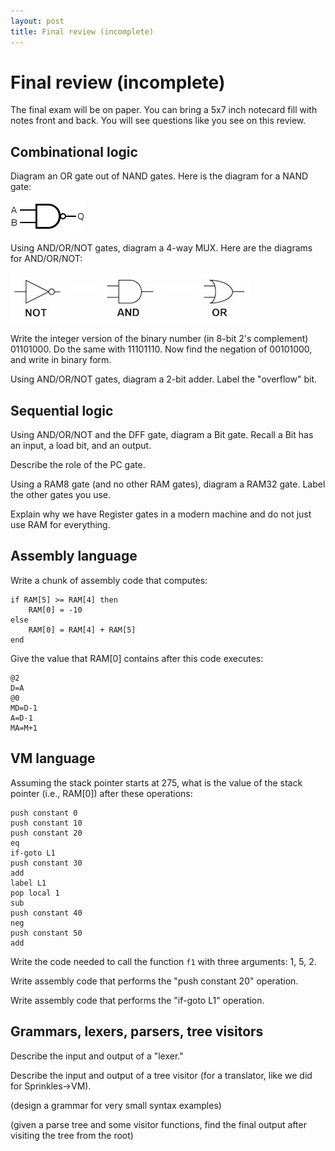 ```yaml
---
layout: post
title: Final review (incomplete)
---
```


# Final review (incomplete)

The final exam will be on paper. You can bring a 5x7 inch notecard fill with notes front and back. You will see questions like you see on this review.

## Combinational logic

Diagram an OR gate out of NAND gates. Here is the diagram for a NAND gate:

![NAND](/images/nand.png)

Using AND/OR/NOT gates, diagram a 4-way MUX. Here are the diagrams for AND/OR/NOT:

![AND/OR/NOT](/images/and-or-not.jpg)

Write the integer version of the binary number (in 8-bit 2's complement) 01101000. Do the same with 11101110. Now find the negation of 00101000, and write in binary form.

Using AND/OR/NOT gates, diagram a 2-bit adder. Label the "overflow" bit.

## Sequential logic

Using AND/OR/NOT and the DFF gate, diagram a Bit gate. Recall a Bit has an input, a load bit, and an output.

Describe the role of the PC gate.

Using a RAM8 gate (and no other RAM gates), diagram a RAM32 gate. Label the other gates you use.

Explain why we have Register gates in a modern machine and do not just use RAM for everything.

## Assembly language

Write a chunk of assembly code that computes:

```
if RAM[5] >= RAM[4] then
    RAM[0] = -10
else
    RAM[0] = RAM[4] + RAM[5]
end
```

Give the value that RAM[0] contains after this code executes:

```
@2
D=A
@0
MD=D-1
A=D-1
MA=M+1
```

## VM language

Assuming the stack pointer starts at 275, what is the value of the stack pointer (i.e., RAM[0]) after these operations:

```
push constant 0
push constant 10
push constant 20
eq
if-goto L1
push constant 30
add
label L1
pop local 1
sub
push constant 40
neg
push constant 50
add
```

Write the code needed to call the function `f1` with three arguments: 1, 5, 2.

Write assembly code that performs the "push constant 20" operation.

Write assembly code that performs the "if-goto L1" operation.

## Grammars, lexers, parsers, tree visitors

Describe the input and output of a "lexer."

Describe the input and output of a tree visitor (for a translator, like we did for Sprinkles->VM).

(design a grammar for very small syntax examples)

(given a parse tree and some visitor functions, find the final output after visiting the tree from the root)


